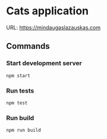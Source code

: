 # Cats application

URL: https://mindaugaslazauskas.com

## Commands

### Start development server

`npm start`

### Run tests

`npm test`

### Run build

`npm run build`

